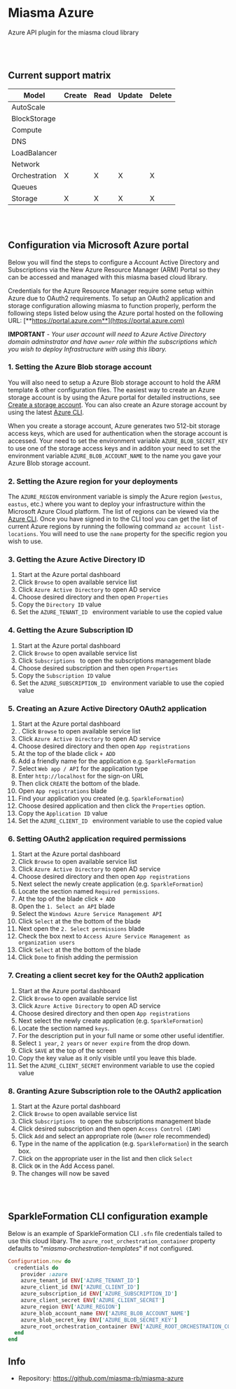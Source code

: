 # Miasma Azure

Azure API plugin for the miasma cloud library

<br/><br/>
## Current support matrix

|Model         |Create|Read|Update|Delete|
|--------------|------|----|------|------|
|AutoScale     |      |    |      |      |
|BlockStorage  |      |    |      |      |
|Compute       |      |    |      |      |
|DNS           |      |    |      |      |
|LoadBalancer  |      |    |      |      |
|Network       |      |    |      |      |
|Orchestration |  X   | X  |  X   |  X   |
|Queues        |      |    |      |      |
|Storage       |  X   | X  |  X   |  X   |



<br/><br/>
## Configuration via Microsoft Azure portal

Below you will find the steps to configure a Account Active Directory and Subscriptions via the New Azure Resource Manager (ARM) Portal so they can be accessed and managed with this miasma based cloud library. 

Credentials for the Azure Resource Manager require some setup within Azure due to OAuth2 requirements. To setup an OAuth2 application and storage configuration allowing miasma to function properly, perform the following steps listed below using the Azure portal hosted on the following URL: [**https://portal.azure.com**](https://portal.azure.com)

**IMPORTANT** - *Your user account will need to Azure Active Directory domain adminstrator and have `owner` role within the subscriptions which you wish to deploy Infrastructure with using this libary.*


### 1. Setting the Azure Blob storage account
You will also need to setup a Azure Blob storage account to hold the ARM template & other configuration files. The easiest way to create an Azure storage account is by using the Azure portal for detailed instructions, see [Create a storage account](https://docs.microsoft.com/en-us/azure/storage/storage-create-storage-account#create-a-storage-account). You can also create an Azure storage account by using the latest [Azure CLI](https://docs.microsoft.com/en-us/azure/storage/storage-azure-cli).

When you create a storage account, Azure generates two 512-bit storage access keys, which are used for authentication when the storage account is accessed. Your need to set the environment variable `AZURE_BLOB_SECRET_KEY` to use one of the storage access keys and in additon your need to set the environment variable `AZURE_BLOB_ACCOUNT_NAME` to the name you gave your Azure Blob storage account.


### 2. Setting the Azure region for your deployments
The `AZURE_REGION` environment variable is simply the Azure region (`westus`, `eastus`, etc.) where you want to deploy your infrastructure within the Microsoft Azure Cloud platform. The list of regions can be viewed via the [Azure CLI](https://https://github.com/Azure/azure-cli). Once you have signed in to the CLI tool you can get the list of current Azure regions by running the following command ```az account list-locations```. You will need to use the ```name``` property for the specific region you wish to use.


### 3. Getting the Azure Active Directory ID
1. Start at the Azure portal dashboard
2. Click `Browse` to open available service list
4. Click `Azure Active Directory` to open AD service
4. Choose desired directory and then open `Properties`
5. Copy the `Directory ID` value
6. Set the `AZURE_TENANT_ID ` environment variable to use the copied value


### 4. Getting the Azure Subscription ID
1. Start at the Azure portal dashboard
1. Click `Browse` to open available service list
2. Click `Subscriptions ` to open the subscriptions management blade
3. Choose desired subscription and then open `Properties`
4. Copy the `Subscription ID` value 
6. Set the `AZURE_SUBSCRIPTION_ID ` environment variable to use the copied value


### 5. Creating an Azure Active Directory OAuth2 application
1. Start at the Azure portal dashboard
2. . Click `Browse` to open available service list
3. Click `Azure Active Directory` to open AD service
4. Choose desired directory and then open `App registrations`
5. At the top of the blade click `+ ADD`
6. Add a friendly name for the application e.g. `SparkleFormation` 
7. Select `Web app / API` for the application type
8. Enter `http://localhost` for the sign-on URL
9. Then click `CREATE` the bottom of the blade.
10. Open `App registrations` blade
11. Find your application you created (e.g. `SparkleFormation`)
12. Choose desired application and then click the `Properties` option. 
13. Copy the `Application ID` value 
14. Set the `AZURE_CLIENT_ID ` environment variable to use the copied value

### 6. Setting OAuth2 application required permissions
1. Start at the Azure portal dashboard
2. Click `Browse` to open available service list
3. Click `Azure Active Directory` to open AD service
4. Choose desired directory and then open `App registrations`
5. Next select the newly create application (e.g. `SparkleFormation`)
6. Locate the section named `Required permissions`.
7. At the top of the blade click `+ ADD`
8. Open the `1. Select an API` blade 
9. Select the `Windows Azure Service Management API` 
10. Click `Select` at the the bottom of the blade
11. Next open the `2. Select permissions` blade 
12. Check the box next to `Access Azure Service Management as organization users` 
13. Click `Select` at the the bottom of the blade
14. Click `Done` to finish adding the permission

### 7. Creating a client secret key for the OAuth2 application
1. Start at the Azure portal dashboard
2. Click `Browse` to open available service list
3. Click `Azure Active Directory` to open AD service
4. Choose desired directory and then open `App registrations`
5. Next select the newly create application (e.g. `SparkleFormation`)
6. Locate the section named `keys`.
7. For the description put in your full name or some other useful identifier.
8. Select `1 year`, `2 years` or `never expire` from the drop down.
9.  Click `SAVE` at the top of the screen
10. Copy the key value as it only visible until you leave this blade.
11. Set the `AZURE_CLIENT_SECRET` environment variable to use the copied value

### 8. Granting Azure Subscription role to the OAuth2 application
1. Start at the Azure portal dashboard
2. Click `Browse` to open available service list
2. Click `Subscriptions ` to open the subscriptions management blade
4. Click desired subscription and then open `Access Control (IAM)`
5. Click `Add` and select an appropriate role (`Owner` role recommended)
6. Type in the name of the application (e.g. `SparkleFormation`) in the search box. 
7. Click on the appropriate user in the list and then click `Select`
8. Click `OK` in the Add Access panel. 
9. The changes will now be saved

<br/><br/>
## SparkleFormation CLI configuration example
Below is an example of SparkleFormation CLI ```.sfn``` file credentials tailed to use this cloud libary. The ```azure_root_orchestration_container``` property defaults to "*miasma-orchestration-templates*" if not configured.

```ruby
Configuration.new do
  credentials do
    provider :azure
    azure_tenant_id ENV['AZURE_TENANT_ID']
    azure_client_id ENV['AZURE_CLIENT_ID']
    azure_subscription_id ENV['AZURE_SUBSCRIPTION_ID']
    azure_client_secret ENV['AZURE_CLIENT_SECRET']
    azure_region ENV['AZURE_REGION']
    azure_blob_account_name ENV['AZURE_BLOB_ACCOUNT_NAME']
    azure_blob_secret_key ENV['AZURE_BLOB_SECRET_KEY']
    azure_root_orchestration_container ENV['AZURE_ROOT_ORCHESTRATION_CONTAINER']
  end
end
```


## Info
* Repository: https://github.com/miasma-rb/miasma-azure

